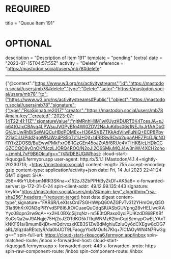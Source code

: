 
# REQUIRED
title = "Queue Item 191"
# OPTIONAL
description = "Description of Item 191"
template = "pending"
[extra]
date = "2023-07-15T04:57:55Z"
activity = "Delete"
reference = "https://mastodon.social/users/mb78#delete"

---
{"@context":"https://www.w3.org/ns/activitystreams","id":"https://mastodon.social/users/mb78#delete","type":"Delete","actor":"https://mastodon.social/users/mb78","to":["https://www.w3.org/ns/activitystreams#Public"],"object":"https://mastodon.social/users/mb78","signature":{"type":"RsaSignature2017","creator":"https://mastodon.social/users/mb78#main-key","created":"2023-07-14T22:41:11Z","signatureValue":"njtMRnhHliM1wKUyzKDURT0K4TcesJA+sJp64t0JixCBAvq4LPWsuJVGPyBfq4WI0ZDV2NaJuKdbs06s1NEJIxJrfAADbGGVJqUwRhB/SeWJQCuHBdPOMEx+H36ASVB7TKkAdVilwFuNiQ+ECP8Pbv22jaCiLUPdd2goWRJWz4P85bTz1iJ+Ojt+t4RRSwSOvb2upaAHEZPcGJjcNOf1YfxZDOSB/BuEwwPMkFxrO8RGzGEn45oJZtA5f8RUc4VTIHK6/cLHDkCCGZCCQO9yOnOKfUczLJORQ4ROO/N2oJI2O6SMjuMQJ4w3niW/4XCH2oho+zmnhL7vF9B6Okiufg=="}}##DEBUG##host: cloud-start-rkqucga6.fermyon.app
user-agent: http.rb/5.1.1 (Mastodon/4.1.4+nightly-20230713; +https://mastodon.social/)
content-length: 755
accept-encoding: gzip
content-type: application/activity+json
date: Fri, 14 Jul 2023 22:41:24 GMT
digest: SHA-256=46rYUbhsmNRR3SKna+x152zJ3ZbPPHiByZkDf+AK5a8=
x-forwarded-server: ip-172-31-0-24
spin-client-addr: 49.12.99.135:443
signature: keyId="https://mastodon.social/users/mb78#main-key",algorithm="rsa-sha256",headers="(request-target) host date digest content-type",signature="FARSR/LeXtssCrd7SGHhWpQ60AZGFvTv312YHmOnyQ5O31a89hKrXON3qPRYvdSP8I6JtO/CuaeQuCdqSIUASbGUVpng28vHELlwdXAYyc08qpn3rw9qA++x2HL0BXq5ijzqNz+m5E3tQRaxo0yoiPUIKzdD8ii8FXBfSuCsQa2wJ9ANqje75Hj2oJZOTdKO5kTRqWNMz62bnCqdScmypCwELYAxTkNKF91a/8mum8kjDt+mQdrvxzxKEB3S1ZwBdMghiuEzIuQy6dCXEgw8cDG7aRL/zIqzdaREtqtyR/da0bUDT9LFaogyYbdMOufs7Klq+7lCfAOyWN4N7Rw3gg=="
spin-full-url: https://cloud-start-rkqucga6.fermyon.app/inbox
spin-matched-route: /inbox
x-forwarded-host: cloud-start-rkqucga6.fermyon.app
x-forwarded-port: 443
x-forwarded-proto: https
spin-raw-component-route: /inbox
spin-component-route: /inbox

